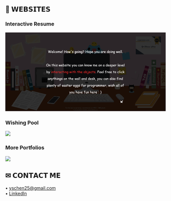 ## 🎨 𝗪𝗘𝗕𝗦𝗜𝗧𝗘𝗦

### Interactive Resume
<a href="https://www.yschen25.com/interactiveResume/" target="_blank">
<img src="https://github.com/yschen25/Interactive_Resume/blob/master/Interactive_Resume_Gif.gif">
</a>

### Wishing Pool
<a href="https://www.yschen25.com/portfolio/wishingPool/" target="_blank">
<img src="https://camo.githubusercontent.com/244c2060afc800a65c4d21ef9fe5c14f7b8b8d9f/68747470733a2f2f692e696d6775722e636f6d2f49305161554d442e676966">
</a>

### More Portfolios
<a href="https://www.yschen25.com/" target="_blank">
<img src="https://github.com/yschen25/Resume/blob/master/img/Resume.gif">
</a>

<br/>


## ✉ 𝗖𝗢𝗡𝗧𝗔𝗖𝗧 𝗠𝗘

• yschen25@gmail.com <br/>
• [LinkedIn](https://www.linkedin.com/in/yschen25)
